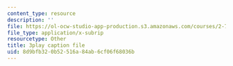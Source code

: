 ```yaml
---
content_type: resource
description: ''
file: https://ol-ocw-studio-app-production.s3.amazonaws.com/courses/2-71-optics-spring-2009/8d9bfb320b52516a84ab6cf06f68036b_JmK0vSLULP8.vtt
file_type: application/x-subrip
resourcetype: Other
title: 3play caption file
uid: 8d9bfb32-0b52-516a-84ab-6cf06f68036b
---
```

